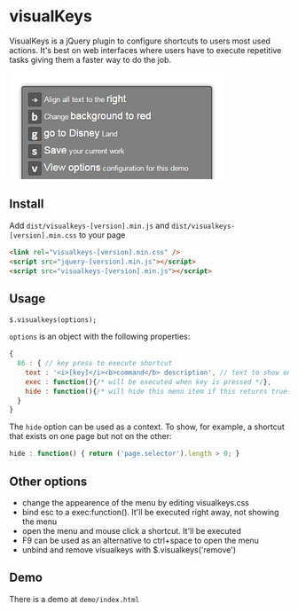 # visualKeys

VisualKeys is a jQuery plugin to configure shortcuts to users most used actions.
It's best on web interfaces where users have to execute repetitive tasks giving
them a faster way to do the job.

![Menu](https://raw.githubusercontent.com/fermads/visualkeys/master/web/visualkeys.png)

## Install

  Add `dist/visualkeys-[version].min.js` and `dist/visualkeys-[version].min.css`
  to your page

```html
<link rel="visualkeys-[version].min.css" />
<script src="jquery-[version].min.js"></script>
<script src="visualkeys-[version].min.js"></script>
```

## Usage

    $.visualkeys(options);


`options` is an object with the following properties:
```js
{
  86 : { // key press to execute shortcut
    text : '<i>[key]</i><b>command</b> description', // text to show on menu
    exec : function(){/* will be executed when key is pressed */},
    hide : function(){/* will hide this menu item if this returns true */}
  }
}
```

The `hide` option can be used as a context. To show, for example, a shortcut that
exists on one page but not on the other:

```js
hide : function() { return ('page.selector').length > 0; }
```

## Other options
- change the appearence of the menu by editing visualkeys.css
- bind esc to a exec:function(). It'll be executed right away, not showing the menu
- open the menu and mouse click a shortcut. It'll be executed
- F9 can be used as an alternative to ctrl+space to open the menu
- unbind and remove visualkeys with $.visualkeys('remove')

## Demo
There is a demo at `demo/index.html`

